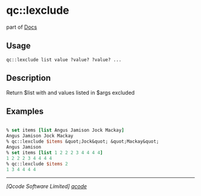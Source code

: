 qc::lexclude
============

part of [Docs](.)

Usage
-----
`
        qc::lexclude list value ?value? ?value? ...
    `

Description
-----------
Return $list with and values listed in $args excluded

Examples
--------
```tcl

% set items [list Angus Jamison Jock Mackay]     
Angus Jamison Jock Mackay
% qc::lexclude $items &quot;Jock&quot; &quot;Mackay&quot;
Angus Jamison
% set items [list 1 2 2 2 3 4 4 4 4]
1 2 2 2 3 4 4 4 4
% qc::lexclude $items 2
1 3 4 4 4 4
```

----------------------------------
*[Qcode Software Limited] [qcode]*

[qcode]: www.qcode.co.uk "Qcode Software"
